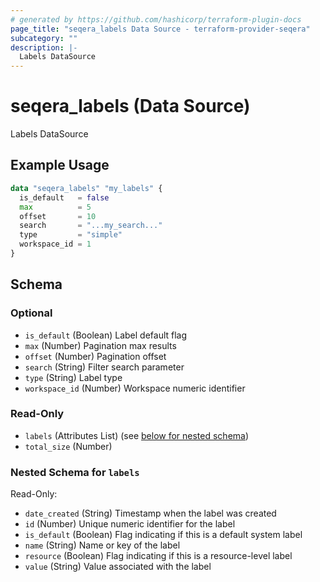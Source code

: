 ```yaml
---
# generated by https://github.com/hashicorp/terraform-plugin-docs
page_title: "seqera_labels Data Source - terraform-provider-seqera"
subcategory: ""
description: |-
  Labels DataSource
---
```


# seqera_labels (Data Source)

Labels DataSource

## Example Usage

```terraform
data "seqera_labels" "my_labels" {
  is_default   = false
  max          = 5
  offset       = 10
  search       = "...my_search..."
  type         = "simple"
  workspace_id = 1
}
```

<!-- schema generated by tfplugindocs -->
## Schema

### Optional

- `is_default` (Boolean) Label default flag
- `max` (Number) Pagination max results
- `offset` (Number) Pagination offset
- `search` (String) Filter search parameter
- `type` (String) Label type
- `workspace_id` (Number) Workspace numeric identifier

### Read-Only

- `labels` (Attributes List) (see [below for nested schema](#nestedatt--labels))
- `total_size` (Number)

<a id="nestedatt--labels"></a>
### Nested Schema for `labels`

Read-Only:

- `date_created` (String) Timestamp when the label was created
- `id` (Number) Unique numeric identifier for the label
- `is_default` (Boolean) Flag indicating if this is a default system label
- `name` (String) Name or key of the label
- `resource` (Boolean) Flag indicating if this is a resource-level label
- `value` (String) Value associated with the label
